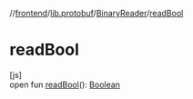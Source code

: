 //[frontend](../../../index.md)/[lib.protobuf](../index.md)/[BinaryReader](index.md)/[readBool](read-bool.md)

# readBool

[js]\
open fun [readBool](read-bool.md)(): [Boolean](https://kotlinlang.org/api/latest/jvm/stdlib/kotlin/-boolean/index.html)
